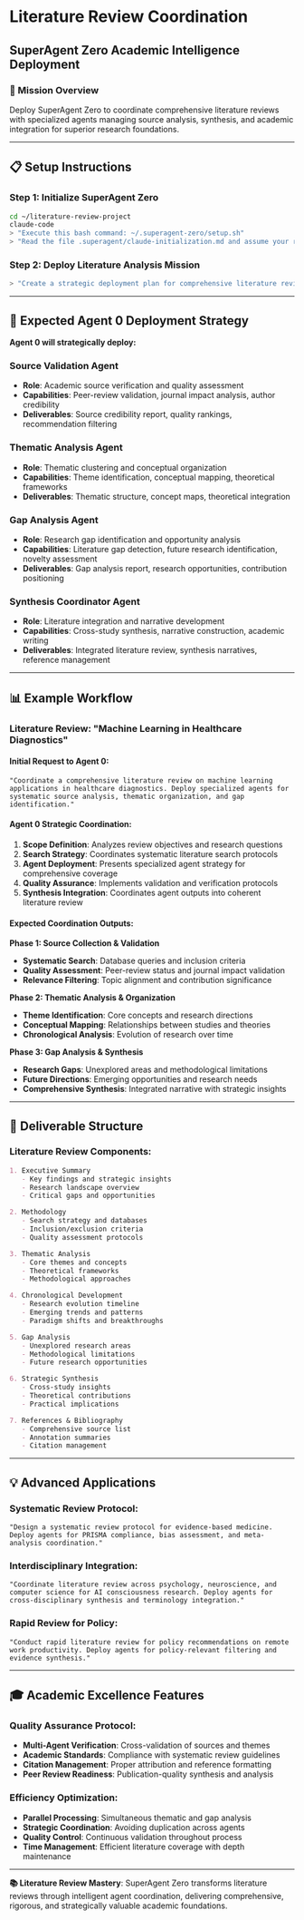 # Literature Review Coordination
## SuperAgent Zero Academic Intelligence Deployment

### 🎯 Mission Overview
Deploy SuperAgent Zero to coordinate comprehensive literature reviews with specialized agents managing source analysis, synthesis, and academic integration for superior research foundations.

---

## 📋 Setup Instructions

### Step 1: Initialize SuperAgent Zero
```bash
cd ~/literature-review-project
claude-code
> "Execute this bash command: ~/.superagent-zero/setup.sh"
> "Read the file .superagent/claude-initialization.md and assume your role as Agent 0"
```

### Step 2: Deploy Literature Analysis Mission
```bash
> "Create a strategic deployment plan for comprehensive literature review. Design specialized agents for source validation, thematic analysis, gap identification, and synthesis coordination."
```

---

## 🧠 Expected Agent 0 Deployment Strategy

**Agent 0 will strategically deploy:**

### Source Validation Agent
- **Role**: Academic source verification and quality assessment
- **Capabilities**: Peer-review validation, journal impact analysis, author credibility
- **Deliverables**: Source credibility report, quality rankings, recommendation filtering

### Thematic Analysis Agent
- **Role**: Thematic clustering and conceptual organization
- **Capabilities**: Theme identification, conceptual mapping, theoretical frameworks
- **Deliverables**: Thematic structure, concept maps, theoretical integration

### Gap Analysis Agent
- **Role**: Research gap identification and opportunity analysis
- **Capabilities**: Literature gap detection, future research identification, novelty assessment
- **Deliverables**: Gap analysis report, research opportunities, contribution positioning

### Synthesis Coordinator Agent
- **Role**: Literature integration and narrative development
- **Capabilities**: Cross-study synthesis, narrative construction, academic writing
- **Deliverables**: Integrated literature review, synthesis narratives, reference management

---

## 📊 Example Workflow

### Literature Review: "Machine Learning in Healthcare Diagnostics"

#### Initial Request to Agent 0:
```
"Coordinate a comprehensive literature review on machine learning applications in healthcare diagnostics. Deploy specialized agents for systematic source analysis, thematic organization, and gap identification."
```

#### Agent 0 Strategic Coordination:
1. **Scope Definition**: Analyzes review objectives and research questions
2. **Search Strategy**: Coordinates systematic literature search protocols
3. **Agent Deployment**: Presents specialized agent strategy for comprehensive coverage
4. **Quality Assurance**: Implements validation and verification protocols
5. **Synthesis Integration**: Coordinates agent outputs into coherent literature review

#### Expected Coordination Outputs:

**Phase 1: Source Collection & Validation**
- **Systematic Search**: Database queries and inclusion criteria
- **Quality Assessment**: Peer-review status and journal impact validation
- **Relevance Filtering**: Topic alignment and contribution significance

**Phase 2: Thematic Analysis & Organization**
- **Theme Identification**: Core concepts and research directions
- **Conceptual Mapping**: Relationships between studies and theories
- **Chronological Analysis**: Evolution of research over time

**Phase 3: Gap Analysis & Synthesis**
- **Research Gaps**: Unexplored areas and methodological limitations
- **Future Directions**: Emerging opportunities and research needs
- **Comprehensive Synthesis**: Integrated narrative with strategic insights

---

## 🎯 Deliverable Structure

### Literature Review Components:
```markdown
1. Executive Summary
   - Key findings and strategic insights
   - Research landscape overview
   - Critical gaps and opportunities

2. Methodology
   - Search strategy and databases
   - Inclusion/exclusion criteria
   - Quality assessment protocols

3. Thematic Analysis
   - Core themes and concepts
   - Theoretical frameworks
   - Methodological approaches

4. Chronological Development
   - Research evolution timeline
   - Emerging trends and patterns
   - Paradigm shifts and breakthroughs

5. Gap Analysis
   - Unexplored research areas
   - Methodological limitations
   - Future research opportunities

6. Strategic Synthesis
   - Cross-study insights
   - Theoretical contributions
   - Practical implications

7. References & Bibliography
   - Comprehensive source list
   - Annotation summaries
   - Citation management
```

---

## 💡 Advanced Applications

### Systematic Review Protocol:
```
"Design a systematic review protocol for evidence-based medicine. Deploy agents for PRISMA compliance, bias assessment, and meta-analysis coordination."
```

### Interdisciplinary Integration:
```
"Coordinate literature review across psychology, neuroscience, and computer science for AI consciousness research. Deploy agents for cross-disciplinary synthesis and terminology integration."
```

### Rapid Review for Policy:
```
"Conduct rapid literature review for policy recommendations on remote work productivity. Deploy agents for policy-relevant filtering and evidence synthesis."
```

---

## 🎓 Academic Excellence Features

### Quality Assurance Protocol:
- **Multi-Agent Verification**: Cross-validation of sources and themes
- **Academic Standards**: Compliance with systematic review guidelines
- **Citation Management**: Proper attribution and reference formatting
- **Peer Review Readiness**: Publication-quality synthesis and analysis

### Efficiency Optimization:
- **Parallel Processing**: Simultaneous thematic and gap analysis
- **Strategic Coordination**: Avoiding duplication across agents
- **Quality Control**: Continuous validation throughout process
- **Time Management**: Efficient literature coverage with depth maintenance

---

**📚 Literature Review Mastery**: SuperAgent Zero transforms literature reviews through intelligent agent coordination, delivering comprehensive, rigorous, and strategically valuable academic foundations.